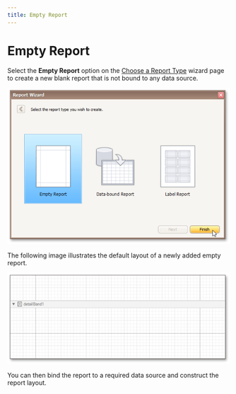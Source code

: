 ```yaml
---
title: Empty Report
---
```

# Empty Report
Select the **Empty Report** option on the [Choose a Report Type](../../../../../interface-elements-for-desktop/articles/report-designer/report-designer-for-winforms/report-wizard/choose-a-report-type.md) wizard page to create a new blank report that is not bound to any data source.

![eud-win-report-wizard-empty-report](../../../../images/Img126645.png)

The following image illustrates the default layout of a newly added empty report.
 

![eud-win-empty-report-layout](../../../../images/Img126646.png)

You can then bind the report to a required data source and construct the report layout.